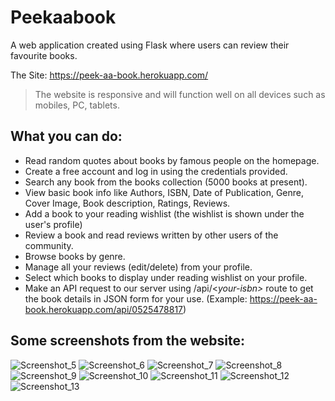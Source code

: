 # Peekaabook
A web application created using Flask where users can review their favourite books.

The Site: https://peek-aa-book.herokuapp.com/
>The website is responsive and will function well on all devices such as mobiles, PC, tablets.

## What you can do:
* Read random quotes about books by famous people on the homepage.
* Create a free account and log in using the credentials provided.
* Search any book from the books collection (5000 books at present).
* View basic book info like Authors, ISBN, Date of Publication, Genre, Cover Image, Book description, Ratings, Reviews.
* Add a book to your reading wishlist (the wishlist is shown under the user's profile)
* Review a book and read reviews written by other users of the community.
* Browse books by genre.
* Manage all your reviews (edit/delete) from your profile.
* Select which books to display under reading wishlist on your profile.
* Make an API request to our server using /api/<*your-isbn>* route to get the book details in JSON form for your use. (Example: https://peek-aa-book.herokuapp.com/api/0525478817)

## Some screenshots from the website:
![Screenshot_5](https://user-images.githubusercontent.com/55903466/87004078-78169a80-c1da-11ea-84ed-edd9a0338f84.jpg)
![Screenshot_6](https://user-images.githubusercontent.com/55903466/87004138-98465980-c1da-11ea-9af5-8f9f61cb120b.jpg)
![Screenshot_7](https://user-images.githubusercontent.com/55903466/87004169-a1cfc180-c1da-11ea-9de0-639b9ebfc48f.jpg)
![Screenshot_8](https://user-images.githubusercontent.com/55903466/87004183-a6947580-c1da-11ea-96d1-23a0309aae62.jpg)
![Screenshot_9](https://user-images.githubusercontent.com/55903466/87004222-b613be80-c1da-11ea-8803-f7019002d35d.jpg)
![Screenshot_10](https://user-images.githubusercontent.com/55903466/87004227-b7dd8200-c1da-11ea-8cd5-d8e5c8dd1574.jpg)
![Screenshot_11](https://user-images.githubusercontent.com/55903466/87004233-bad87280-c1da-11ea-97ec-80b700ee8c89.jpg)
![Screenshot_12](https://user-images.githubusercontent.com/55903466/87004236-bca23600-c1da-11ea-95ee-265c727da556.jpg)
![Screenshot_13](https://user-images.githubusercontent.com/55903466/87004241-be6bf980-c1da-11ea-8301-84edc2ba56d7.jpg)
